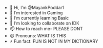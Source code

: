 - 👋 Hi, I’m @MayankPoddar1
- 👀 I’m interested in Gaming
- 🌱 I’m currently learning Basic
- 💞️ I’m looking to collaborate on IDK
- 📫 How to reach me- PLEASE DONT
- 😄 Pronouns: WHAT IS THIS
- ⚡ Fun fact: FUN IS NOT IN MY DICTIONARY

<!---
MayankPoddar1/MayankPoddar1 is a ✨ special ✨ repository because its `README.md` (this file) appears on your GitHub profile.
You can click the Preview link to take a look at your changes.
--->

